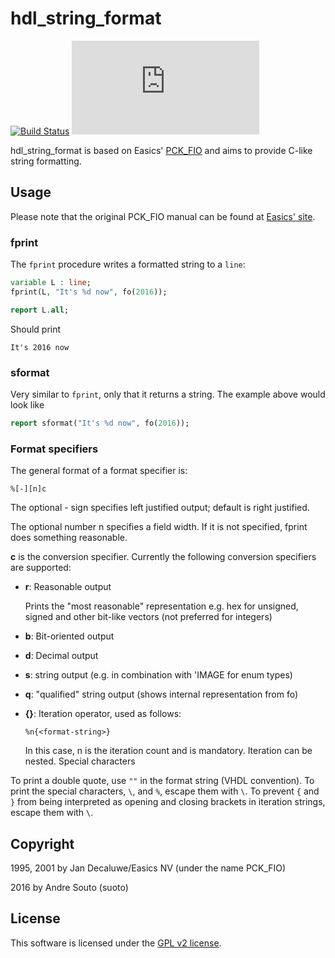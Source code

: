 # hdl_string_format

[![Build Status](https://travis-ci.org/suoto/hdl_string_format.svg?branch=master)](https://travis-ci.org/suoto/hdl_string_format)
[![.](https://ga-beacon.appspot.com/UA-68153177-5/README.md?pixel)](https://github.com/suoto/hdl_string_format)

hdl_string_format is based on Easics' [PCK_FIO][pck_fio] and aims to provide
C-like string formatting.

## Usage

Please note that the original PCK_FIO manual can be found at [Easics'
site][pck_fio_manual].

### fprint

The `fprint` procedure writes a formatted string to a `line`:

```vhdl
variable L : line;
fprint(L, "It's %d now", fo(2016));

report L.all;
```

Should print

```
It's 2016 now
```

### sformat

Very similar to `fprint`, only that it returns a string. The example above
would look like

```vhdl
report sformat("It's %d now", fo(2016));
```

### Format specifiers

The general format of a format specifier is:

```
%[-][n]c
```

The optional - sign specifies left justified output; default is right justified.

The optional number n specifies a field width. If it is not specified, fprint
does something reasonable.

**c** is the conversion specifier. Currently the following conversion specifiers
are supported:

* **r**: Reasonable output

  Prints the "most reasonable" representation e.g. hex for unsigned, signed and
  other bit-like vectors (not preferred for integers)

* **b**: Bit-oriented output
* **d**: Decimal output
* **s**: string output (e.g. in combination with 'IMAGE for enum types)
* **q**: "qualified" string output (shows internal representation from fo)
* **{}**: Iteration operator, used as follows:

  ```
  %n{<format-string>}
  ```

  In this case, n is the iteration count and is mandatory. Iteration can be nested.
  Special characters

To print a double quote, use `""` in the format string (VHDL convention). To
print the special characters, `\`, and `%`, escape them with `\`. To prevent `{`
and `}` from being interpreted as opening and closing brackets in iteration
strings, escape them with `\`.

## Copyright

1995, 2001 by Jan Decaluwe/Easics NV (under the name PCK_FIO)

2016 by Andre Souto (suoto)

## License

This software is licensed under the [GPL v2 license][gpl].

[pck_fio]: https://www.easics.com/products/freesics
[pck_fio_manual]: https://www.easics.com/pckfio-revision-20027-manual
[gpl]: https://www.gnu.org/licenses/old-licenses/gpl-2.0.txt

